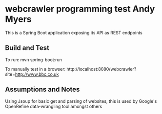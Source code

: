 # webcrawler programming test Andy Myers

This is a Spring Boot application exposing its API as REST endpoints 

## Build and Test

To run: 
mvn spring-boot:run

To manually test in a browser:
http://localhost:8080/webcrawler?site=http://www.bbc.co.uk 


## Assumptions and Notes
Using Jsoup for basic get and parsing of websites, this is used by Google's OpenRefine data-wrangling tool amongst others
